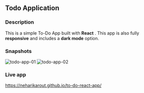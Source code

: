 ## Todo Application

### Description

This is a simple To-Do App built with **React** . This app is also fully **responsive** and includes a **dark mode** option.

### Snapshots

![todo-app-01](https://user-images.githubusercontent.com/95137446/175603766-04c5e01c-f979-49f1-81b6-b09ba998b8ff.png)
![todo-app-02](https://user-images.githubusercontent.com/95137446/175603879-4670d184-7ef3-4bcb-86cd-5faf6185ea8e.png)

### Live app

https://neharikarout.github.io/to-do-react-app/